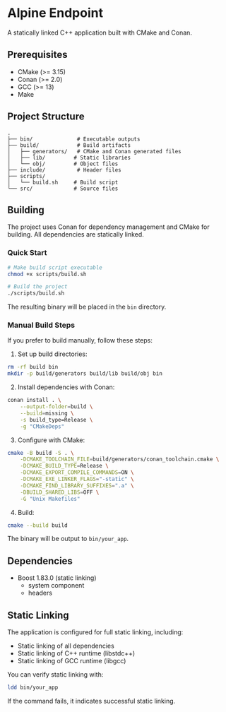 # Alpine Endpoint

A statically linked C++ application built with CMake and Conan.

## Prerequisites

- CMake (>= 3.15)
- Conan (>= 2.0)
- GCC (>= 13)
- Make

## Project Structure

```
.
├── bin/              # Executable outputs
├── build/            # Build artifacts
│   ├── generators/   # CMake and Conan generated files
│   ├── lib/         # Static libraries
│   └── obj/         # Object files
├── include/          # Header files
├── scripts/         
│   └── build.sh     # Build script
└── src/             # Source files
```

## Building

The project uses Conan for dependency management and CMake for building. All dependencies are statically linked.

### Quick Start

```bash
# Make build script executable
chmod +x scripts/build.sh

# Build the project
./scripts/build.sh
```

The resulting binary will be placed in the `bin` directory.

### Manual Build Steps

If you prefer to build manually, follow these steps:

1. Set up build directories:
```bash
rm -rf build bin
mkdir -p build/generators build/lib build/obj bin
```

2. Install dependencies with Conan:
```bash
conan install . \
    --output-folder=build \
    --build=missing \
    -s build_type=Release \
    -g "CMakeDeps"
```

3. Configure with CMake:
```bash
cmake -B build -S . \
    -DCMAKE_TOOLCHAIN_FILE=build/generators/conan_toolchain.cmake \
    -DCMAKE_BUILD_TYPE=Release \
    -DCMAKE_EXPORT_COMPILE_COMMANDS=ON \
    -DCMAKE_EXE_LINKER_FLAGS="-static" \
    -DCMAKE_FIND_LIBRARY_SUFFIXES=".a" \
    -DBUILD_SHARED_LIBS=OFF \
    -G "Unix Makefiles"
```

4. Build:
```bash
cmake --build build
```

The binary will be output to `bin/your_app`.

## Dependencies

- Boost 1.83.0 (static linking)
  - system component
  - headers

## Static Linking

The application is configured for full static linking, including:
- Static linking of all dependencies
- Static linking of C++ runtime (libstdc++)
- Static linking of GCC runtime (libgcc)

You can verify static linking with:
```bash
ldd bin/your_app
```
If the command fails, it indicates successful static linking. 